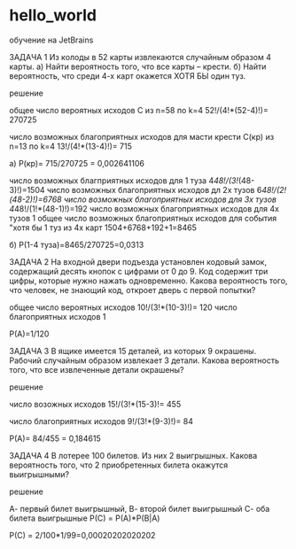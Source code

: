 # hello_world
обучение на JetBrains

ЗАДАЧА 1 
Из колоды в 52 карты извлекаются случайным образом 4 карты. a) Найти вероятность того, что все карты – крести. б) Найти вероятность, что среди 4-х карт окажется ХОТЯ БЫ один туз.

решение 

общее число вероятных исходов С из n=58 по k=4 
  52!/(4!*(52-4)!)= 270725


число возможных благоприятных исходов для масти крести С(кр) из n=13 по k=4
  13!/(4!*(13-4)!)= 715
  
 а) Р(кр)= 715/270725 = 0,002641106
  
 число возможных благприятных исходов для 1 туза
  4*48!/(3!*(48-3)!)=1504
 число возможных благоприятных исходов дл 2х тузов
  6*48!/(2!(48-2)!)=6768
 число возможных благоприятных исходов для 3х тузов
  4*48!/(1!*(48-1)!)=192
  число возможных благоприятных исходов для 4х тузов
  1
  общее число возможных благоприятных исходов для события "хотя бы 1 туз из 4х карт
  1504+6768+192+1=8465
  
  б) Р(1-4 туза)=8465/270725=0,0313
 
 ЗАДАЧА 2
 На входной двери подъезда установлен кодовый замок, содержащий десять кнопок с цифрами от 0 до 9. Код содержит три цифры, которые нужно нажать одновременно. Какова вероятность того, что человек, не знающий код, откроет дверь с первой попытки?
 
 общее число вероятных исходов
  10!/(3!*(10-3)!)= 120
 число благоприятных исходов 
  1
  
  P(A)=1/120
  
  ЗАДАЧА 3
  В ящике имеется 15 деталей, из которых 9 окрашены. Рабочий случайным образом извлекает 3 детали. Какова вероятность того, что все извлеченные детали окрашены?
  
  решение
  
  число возожных исходов
  15!/(3!*(15-3)!= 455
  
  число благоприятных исходов
  9!/(3!*(9-3)!)= 84
  
  Р(А)= 84/455 = 0,184615
  
  ЗАДАЧА 4
  В лотерее 100 билетов. Из них 2 выигрышных. Какова вероятность того, что 2 приобретенных билета окажутся выигрышными?
  
  решение
  
  А- первый билет выигрышный, В- второй билет выигрышный С- оба билета выигрышные
  Р(С) = Р(А)*Р(В|A)
  
  P(C) = 2/100*1/99=0,00020202020202
